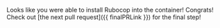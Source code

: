 Looks like you were able to install Rubocop into the container! Congrats! Check out [the next pull request]({{ finalPRLink }}) for the final step!
